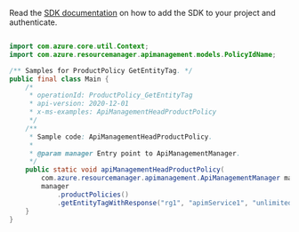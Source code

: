 Read the [SDK documentation](https://github.com/Azure/azure-sdk-for-java/blob/azure-resourcemanager-apimanagement_1.0.0-beta.2/sdk/apimanagement/azure-resourcemanager-apimanagement/README.md) on how to add the SDK to your project and authenticate.

```java

import com.azure.core.util.Context;
import com.azure.resourcemanager.apimanagement.models.PolicyIdName;

/** Samples for ProductPolicy GetEntityTag. */
public final class Main {
    /*
     * operationId: ProductPolicy_GetEntityTag
     * api-version: 2020-12-01
     * x-ms-examples: ApiManagementHeadProductPolicy
     */
    /**
     * Sample code: ApiManagementHeadProductPolicy.
     *
     * @param manager Entry point to ApiManagementManager.
     */
    public static void apiManagementHeadProductPolicy(
        com.azure.resourcemanager.apimanagement.ApiManagementManager manager) {
        manager
            .productPolicies()
            .getEntityTagWithResponse("rg1", "apimService1", "unlimited", PolicyIdName.POLICY, Context.NONE);
    }
}
```
